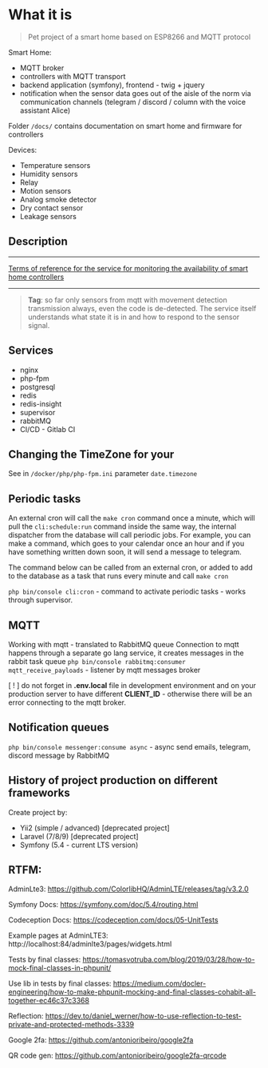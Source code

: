 # What it is

> Pet project of a smart home based on ESP8266 and MQTT protocol

Smart Home:
 - MQTT broker
 - controllers with MQTT transport
 - backend application (symfony), frontend - twig + jquery
 - notification when the sensor data goes out of the aisle of the norm via communication channels (telegram / discord / column with the voice assistant Alice)

Folder `/docs/` contains documentation on smart home and firmware for controllers

Devices:
 - Temperature sensors
 - Humidity sensors
 - Relay
 - Motion sensors
 - Analog smoke detector
 - Dry contact sensor
 - Leakage sensors


## Description

---

[Terms of reference for the service for monitoring the availability of smart home controllers](docs/project/DEVICE_CONTROLLER_MONITORING.md)

----

> **Tag**: so far only sensors from mqtt with movement detection transmission always, even the code is de-detected. 
> The service itself understands what state it is in and how to respond to the sensor signal.


## Services

- nginx
- php-fpm
- postgresql
- redis
- redis-insight
- supervisor
- rabbitMQ
- CI/CD - Gitlab CI

## Changing the TimeZone for your

See in `/docker/php/php-fpm.ini` parameter `date.timezone`

## Periodic tasks

An external cron will call the `make cron` command once a minute, which will pull the `cli:schedule:run` command
inside the same way, the internal dispatcher from the database will call periodic jobs. For example, you can make a 
command, which goes to your calendar once an hour and if you have something written down soon, it will send a message 
to telegram.

The command below can be called from an external cron, or added to add to the database as a task that runs every minute
and call `make cron` 

`php bin/console cli:cron` - command to activate periodic tasks - works through supervisor.


## MQTT

Working with mqtt - translated to RabbitMQ queue
Connection to mqtt happens through a separate go lang service, it creates messages in the rabbit task queue
`php bin/console rabbitmq:consumer mqtt_receive_payloads` - listener by mqtt messages broker

[ ! ] do not forget in **.env.local** file in development environment and on your production server to have
different **CLIENT_ID** - otherwise there will be an error connecting to the mqtt broker.


## Notification queues

`php bin/console messenger:consume async` - async send emails, telegram, discord message by RabbitMQ


## History of project production on different frameworks

Create project by: 
- Yii2 (simple / advanced) [deprecated project]
- Laravel (7/8/9) [deprecated project]
- Symfony (5.4 - current LTS version)


## RTFM:

AdminLte3: https://github.com/ColorlibHQ/AdminLTE/releases/tag/v3.2.0

Symfony Docs: https://symfony.com/doc/5.4/routing.html

Codeception Docs: https://codeception.com/docs/05-UnitTests

Example pages at AdminLTE3: http://localhost:84/adminlte3/pages/widgets.html

Tests by final classes: https://tomasvotruba.com/blog/2019/03/28/how-to-mock-final-classes-in-phpunit/

Use lib in tests by final classes: https://medium.com/docler-engineering/how-to-make-phpunit-mocking-and-final-classes-cohabit-all-together-ec46c37c3368

Reflection: https://dev.to/daniel_werner/how-to-use-reflection-to-test-private-and-protected-methods-3339

Google 2fa: https://github.com/antonioribeiro/google2fa

QR code gen: https://github.com/antonioribeiro/google2fa-qrcode
